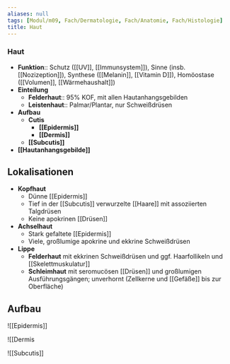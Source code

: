 ```yaml
---
aliases: null
tags: [Modul/m09, Fach/Dermatologie, Fach/Anatomie, Fach/Histologie]
title: Haut
---
```

### Haut
- **Funktion**:: Schutz ([[UV]], [[Immunsystem]]), Sinne (insb. [[Nozizeption]]), Synthese ([[Melanin]], [[Vitamin D]]), Homöostase ([[Volumen]], [[Wärmehaushalt]])
- **Einteilung**
	- **Felderhaut**:: 95% KOF, mit allen Hautanhangsgebilden
	- **Leistenhaut**:: Palmar/Plantar, nur Schweißdrüsen
- **Aufbau**
	- **Cutis**
		- **[[Epidermis]]**
		- **[[Dermis]]**
	- **[[Subcutis]]**
- **[[Hautanhangsgebilde]]**


## Lokalisationen
- **Kopfhaut**
    - Dünne [[Epidermis]]
    - Tief in der [[Subcutis]] verwurzelte [[Haare]] mit assoziierten Talgdrüsen
    - Keine apokrinen [[Drüsen]]
- **Achselhaut**
    - Stark gefaltete [[Epidermis]]
    - Viele, großlumige apokrine und ekkrine Schweißdrüsen
- **Lippe**
    - **Felderhaut** mit ekkrinen Schweißdrüsen und ggf. Haarfollikeln und [[Skelettmuskulatur]]
    - **Schleimhaut** mit seromucösen [[Drüsen]] und großlumigen Ausführungsgängen; unverhornt (Zellkerne und [[Gefäße]] bis zur Oberfläche)


## Aufbau

![[Epidermis]]

![[Dermis

![[Subcutis]]
